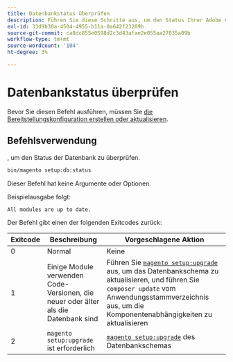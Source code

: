 ```yaml
---
title: Datenbankstatus überprüfen
description: Führen Sie diese Schritte aus, um den Status Ihrer Adobe Commerce-Datenbank zu überprüfen.
exl-id: 33d9b30a-4504-4955-b11a-0a642f23209b
source-git-commit: ca8dc855e0598d2c3d43afae2e055aa27035a09b
workflow-type: tm+mt
source-wordcount: '104'
ht-degree: 3%

---
```


# Datenbankstatus überprüfen

Bevor Sie diesen Befehl ausführen, müssen Sie [die Bereitstellungskonfiguration erstellen oder aktualisieren](deployment.md).

## Befehlsverwendung

, um den Status der Datenbank zu überprüfen.

```bash
bin/magento setup:db:status
```

Dieser Befehl hat keine Argumente oder Optionen.

Beispielausgabe folgt:

```
All modules are up to date.
```

Der Befehl gibt einen der folgenden Exitcodes zurück:

| Exitcode | Beschreibung | Vorgeschlagene Aktion |
|--------------|--------------|---------------|
| 0 | Normal | Keine |
| 1 | Einige Module verwenden Code-Versionen, die neuer oder älter als die Datenbank sind | Führen Sie [`magento setup:upgrade`](database-upgrade.md) aus, um das Datenbankschema zu aktualisieren, und führen Sie `composer update` vom Anwendungsstammverzeichnis aus, um die Komponentenabhängigkeiten zu aktualisieren |
| 2 | `magento setup:upgrade` ist erforderlich | [`magento setup:upgrade`](database-upgrade.md) des Datenbankschemas |
